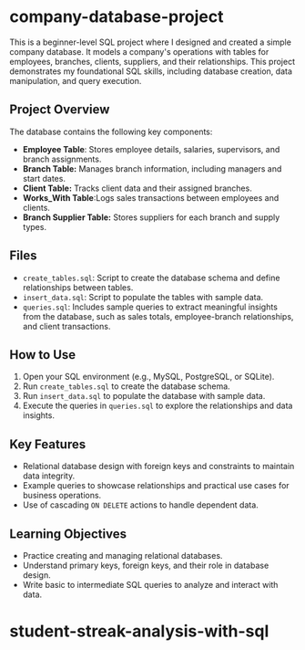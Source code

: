 # company-database-project
This is a beginner-level SQL project where I designed and created a simple company database. It models a company's operations with tables for employees, branches, clients, suppliers, and their relationships. This project demonstrates my foundational SQL skills, including database creation, data manipulation, and query execution.

## Project Overview
The database contains the following key components:
- **Employee Table**: Stores employee details, salaries, supervisors, and branch assignments.
- **Branch Table:** Manages branch information, including managers and start dates.
- **Client Table:** Tracks client data and their assigned branches.
- **Works_With Table**:Logs sales transactions between employees and clients.
- **Branch Supplier Table:** Stores suppliers for each branch and supply types.

## **Files**
- `create_tables.sql`: Script to create the database schema and define relationships between tables.
- `insert_data.sql`: Script to populate the tables with sample data.
- `queries.sql`: Includes sample queries to extract meaningful insights from the database, such as sales totals, employee-branch relationships, and client transactions.

## **How to Use**
1. Open your SQL environment (e.g., MySQL, PostgreSQL, or SQLite).
2. Run `create_tables.sql` to create the database schema.
3. Run `insert_data.sql` to populate the database with sample data.
4. Execute the queries in `queries.sql` to explore the relationships and data insights.

## **Key Features**
- Relational database design with foreign keys and constraints to maintain data integrity.
- Example queries to showcase relationships and practical use cases for business operations.
- Use of cascading `ON DELETE` actions to handle dependent data.

## **Learning Objectives**
- Practice creating and managing relational databases.
- Understand primary keys, foreign keys, and their role in database design.
- Write basic to intermediate SQL queries to analyze and interact with data.
# student-streak-analysis-with-sql
